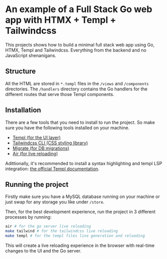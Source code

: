 # An example of a Full Stack Go web app with HTMX + Templ + Tailwindcss

This projects shows how to build a minimal full stack web app using Go, HTMX, Templ and Tailwindcss.
Everything from the backend and no JavaScript shenanigans.

## Structure

All the HTML are stored in `*.templ` files in the `/views` and `/components` directories.
The `/handlers` directory contains the Go handlers for the different routes that serve those Templ components.

## Installation

There are a few tools that you need to install to run the project.
So make sure you have the following tools installed on your machine.

- [Templ (for the UI layer)](https://templ.guide/quick-start/installation)
- [Tailwindcss CLI (CSS styling library)](https://tailwindcss.com/blog/standalone-cli)
- [Migrate (for DB migrations)](https://github.com/golang-migrate/migrate/tree/v4.17.0/cmd/migrate)
- [Air (for live reloading)](https://github.com/cosmtrek/air)

Adittionally, it's recommended to install a syntax highlighting and templ LSP integration: 
[the official Templ documentation](https://templ.guide/quick-start/installation#editor-support).

## Running the project

Firstly make sure you have a MySQL database running on your machine or just swap for any storage you like under `/store`.

Then, for the best development experience, run the project in 3 different processes by running:
```bash
air # for the go server live reloading
make tailwind # for the tailwindcss live reloading
make templ # for the templ files live generation and reloading
```

This will create a live reloading experience in the browser with real-time changes to the UI and the Go server.